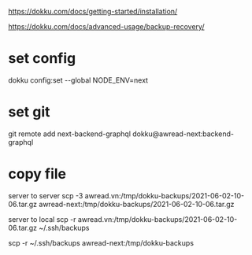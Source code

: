 https://dokku.com/docs/getting-started/installation/

https://dokku.com/docs/advanced-usage/backup-recovery/

# set config

dokku config:set --global NODE_ENV=next

# set git

git remote add next-backend-graphql dokku@awread-next:backend-graphql

# copy file

server to server
scp -3 awread.vn:/tmp/dokku-backups/2021-06-02-10-06.tar.gz awread-next:/tmp/dokku-backups/2021-06-02-10-06.tar.gz

server to local
scp -r awread.vn:/tmp/dokku-backups/2021-06-02-10-06.tar.gz ~/.ssh/backups

scp -r ~/.ssh/backups awread-next:/tmp/dokku-backups
